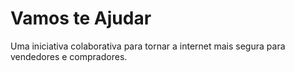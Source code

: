 # Vamos te Ajudar

Uma iniciativa colaborativa para tornar a internet mais segura para vendedores e compradores.


